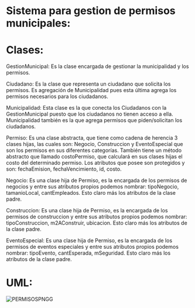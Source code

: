 # Sistema para gestion de permisos municipales:

# Clases:

GestionMunicipal: Es la clase encargada de gestionar la municipalidad y los permisos.

Ciudadano: Es la clase que representa un ciudadano que solicita los permisos. Es agregación de Municipalidad pues esta última agrega los permisos necesarios para los ciudadanos.

Municipalidad: Esta clase es la que conecta los Ciudadanos con la GestionMunicipal puesto que los ciudadanos no tienen acceso a ella. Municipalidad también es la que agrega permisos que piden/solicitan los ciudadanos.

Permiso: Es una clase abstracta, que tiene como cadena de herencia 3 clases hijas, las cuales son: Negocio, Construccion y EventoEspecial que son los permisos en sus diferentes categorías.
También tiene un método abstracto que llamado costoPermiso, que calculará en sus clases hijas el costo del determinado permiso.
Los atributos que posee son protegidos y son: fechaEmision, fechaVencimiento, id, costo.

Negocio: Es una clase hija de Permiso, es la encargada de los permisos de negocios y entre sus atributos propios podemos nombrar: tipoNegocio, tamanioLocal, cantEmpleados.
Esto claro más los atributos de la clase padre.

Construccion: Es una clase hija de Permiso, es la encargada de los permisos de construccion y entre sus atributos propios podemos nombrar: tipoConstruccion, m2AConstruir, ubicacion.
Esto claro más los atributos de la clase padre.

EventoEspecial: Es una clase hija de Permiso, es la encargada de los permisos de eventos especiales y entre sus atributos propios podemos nombrar: tipoEvento, cantEsperada, mSeguridad.
Esto claro más los atributos de la clase padre.

# UML:

![PERMISOSPNGG](https://github.com/millrnv/GestionPermisos/assets/146766468/533ee130-0a07-4490-bfe9-2f36d0882de1)




